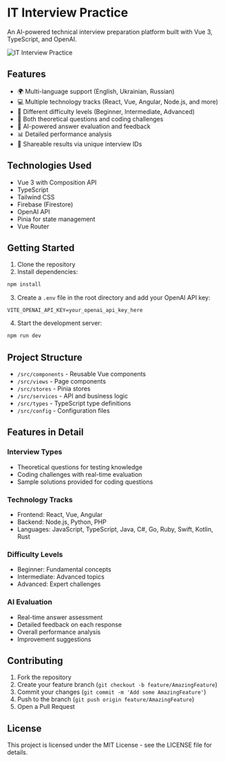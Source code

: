 # IT Interview Practice

An AI-powered technical interview preparation platform built with Vue 3, TypeScript, and OpenAI.

![IT Interview Practice](https://images.pexels.com/photos/7654096/pexels-photo-7654096.jpeg?auto=compress&cs=tinysrgb&w=1260&h=750&dpr=2)

## Features

- 🌍 Multi-language support (English, Ukrainian, Russian)
- 💻 Multiple technology tracks (React, Vue, Angular, Node.js, and more)
- 🎯 Different difficulty levels (Beginner, Intermediate, Advanced)
- 📝 Both theoretical questions and coding challenges
- 🤖 AI-powered answer evaluation and feedback
- 📊 Detailed performance analysis
- 🔗 Shareable results via unique interview IDs

## Technologies Used

- Vue 3 with Composition API
- TypeScript
- Tailwind CSS
- Firebase (Firestore)
- OpenAI API
- Pinia for state management
- Vue Router

## Getting Started

1. Clone the repository
2. Install dependencies:
```bash
npm install
```

3. Create a `.env` file in the root directory and add your OpenAI API key:
```
VITE_OPENAI_API_KEY=your_openai_api_key_here
```

4. Start the development server:
```bash
npm run dev
```

## Project Structure

- `/src/components` - Reusable Vue components
- `/src/views` - Page components
- `/src/stores` - Pinia stores
- `/src/services` - API and business logic
- `/src/types` - TypeScript type definitions
- `/src/config` - Configuration files

## Features in Detail

### Interview Types
- Theoretical questions for testing knowledge
- Coding challenges with real-time evaluation
- Sample solutions provided for coding questions

### Technology Tracks
- Frontend: React, Vue, Angular
- Backend: Node.js, Python, PHP
- Languages: JavaScript, TypeScript, Java, C#, Go, Ruby, Swift, Kotlin, Rust

### Difficulty Levels
- Beginner: Fundamental concepts
- Intermediate: Advanced topics
- Advanced: Expert challenges

### AI Evaluation
- Real-time answer assessment
- Detailed feedback on each response
- Overall performance analysis
- Improvement suggestions

## Contributing

1. Fork the repository
2. Create your feature branch (`git checkout -b feature/AmazingFeature`)
3. Commit your changes (`git commit -m 'Add some AmazingFeature'`)
4. Push to the branch (`git push origin feature/AmazingFeature`)
5. Open a Pull Request

## License

This project is licensed under the MIT License - see the LICENSE file for details.
